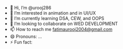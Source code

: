 - 👋 Hi, I’m @urooj286
- 👀 I’m interested in animation and in UI/UX
- 🌱 I’m currently learning DSA, CEW, and OOPS
- 💞️ I’m looking to collaborate on WED DEVELOPMENT
- 📫 How to reach me fatimaurooj2004@gmail.com
- 😄 Pronouns: ...
- ⚡ Fun fact: 

<!---
urooj286/urooj286 is a ✨ special ✨ repository because its `README.md` (this file) appears on your GitHub profile.
You can click the Preview link to take a look at your changes.
--->
